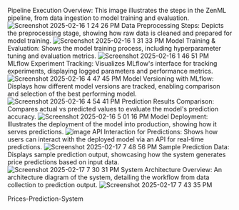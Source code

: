 Pipeline Execution Overview: This image illustrates the steps in the ZenML pipeline, from data ingestion to model training and evaluation.
![Screenshot 2025-02-16 1 24 26 PM](https://github.com/user-attachments/assets/7a078636-8ea2-456f-ac41-e551c2d95d51)
Data Preprocessing Steps: Depicts the preprocessing stage, showing how raw data is cleaned and prepared for model training.
![Screenshot 2025-02-16 1 31 33 PM](https://github.com/user-attachments/assets/7e92b925-3279-4cc2-9a91-b6ff68f70cb2)
Model Training & Evaluation: Shows the model training process, including hyperparameter tuning and evaluation metrics.
![Screenshot 2025-02-16 1 46 51 PM](https://github.com/user-attachments/assets/f0fb8e68-6833-4099-86ec-aeb58b3bfac1)
MLflow Experiment Tracking: Visualizes MLflow's interface for tracking experiments, displaying logged parameters and performance metrics.
![Screenshot 2025-02-16 4 47 45 PM](https://github.com/user-attachments/assets/b37882bf-4725-4f27-b41d-7eeb2cda5f78)
Model Versioning with MLflow: Displays how different model versions are tracked, enabling comparison and selection of the best performing model.
![Screenshot 2025-02-16 4 54 41 PM](https://github.com/user-attachments/assets/6cf32d82-263e-4b54-ba1e-7bf787779eac)
Prediction Results Comparison: Compares actual vs predicted values to evaluate the model's prediction accuracy.
![Screenshot 2025-02-16 5 01 16 PM](https://github.com/user-attachments/assets/4017bbd4-a22e-4f32-86b8-3075fafd6001)
Model Deployment: Illustrates the deployment of the model into production, showing how it serves predictions.
![image](https://github.com/user-attachments/assets/61231646-2998-4bcf-9386-3211925fce15)
API Interaction for Predictions: Shows how users can interact with the deployed model via an API for real-time predictions.
![Screenshot 2025-02-17 7 48 56 PM](https://github.com/user-attachments/assets/727accc5-c178-4aab-97d6-eadacae3cd5b)
Sample Prediction Data: Displays sample prediction output, showcasing how the system generates price predictions based on input data.
![Screenshot 2025-02-17 7 30 31 PM](https://github.com/user-attachments/assets/b1dd6a76-9bf7-4d69-81bb-569156548a49)
System Architecture Overview: An architecture diagram of the system, detailing the workflow from data collection to prediction output.
![Screenshot 2025-02-17 7 43 35 PM](https://github.com/user-attachments/assets/63dbeec3-fe5c-4425-9286-e172f47b75d8)








 Prices-Prediction-System
